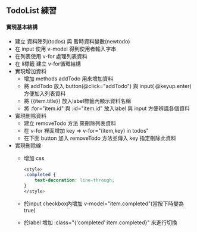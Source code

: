 ## TodoList 練習

#### 實現基本結構
  - 建立 資料陣列(todos) 與 暫時資料變數(newtodo)
  - 在 input 使用 v-model 得到使用者輸入字串 
  - 在列表使用 v-for 處理列表資料
  - 在 li標籤 建立 v-for循環結構
- 實現增加資料   
  - 增加 methods addTodo 用來增加資料
  - 將 addTodo 放入 button(@click="addTodo") 與 input( @keyup.enter) 方便加入列表資料
  - 將 {{item.title}} 放入label標籤內顯示資料名稱
  - 將 :for="item.id" 與 :id="item.id" 放入label 與 input 方便辨識各個資料
- 實現刪除資料
  - 建立 removeTodo 方法 來刪除列表資料
  - 在 v-for 裡面增加 key => v-for="(item,key) in todos"
  - 在下面 button 加入 removeTodo 方法並傳入 key 指定刪除此資料
- 實現刪除線
  - 增加 css
  
    ```css
	<style>
	.completed {
		text-decoration: line-through;
	}
	</style>
    ```
  - 於input checkbox內增加 v-model="item.completed"(當按下時變為true)
  - 於label 增加 :class="{'completed':item.completed}" 來進行切換
```html

```
